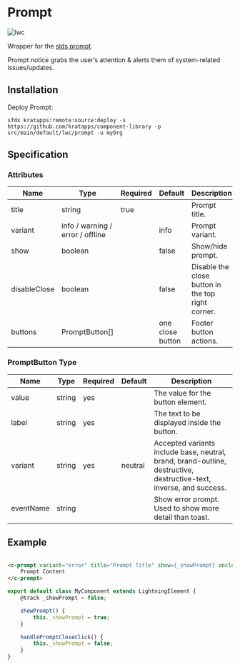 # Prompt

![lwc](https://img.shields.io/badge/LWC-component-blue)

Wrapper for the [slds prompt](https://www.lightningdesignsystem.com/components/prompt/).

Prompt notice grabs the user’s attention & alerts them of system-related issues/updates.

## Installation

Deploy Prompt:

```
sfdx kratapps:remote:source:deploy -s https://github.com/kratapps/component-library -p src/main/default/lwc/prompt -u myOrg
```

## Specification

### Attributes

| Name         | Type                             | Required | Default          | Description                                       |
|--------------|----------------------------------|----------|------------------|---------------------------------------------------|
| title        | string                           | true     |                  | Prompt title.                                     |
| variant      | info / warning / error / offline |          | info             | Prompt variant.                                   |
| show         | boolean                          |          | false            | Show/hide prompt.                                 |
| disableClose | boolean                          |          | false            | Disable the close button in the top right corner. |
| buttons      | PromptButton[]                   |          | one close button | Footer button actions.                            |

### PromptButton Type

| Name      | Type   | Required | Default | Description                                                                                                         |
|-----------|--------|----------|---------|---------------------------------------------------------------------------------------------------------------------|
| value     | string | yes      |         | The value for the button element.                                                                                   |
| label     | string | yes      |         | The text to be displayed inside the button.                                                                         |
| variant   | string | yes      | neutral | Accepted variants include base, neutral, brand, brand-outline, destructive, destructive-text, inverse, and success. |
| eventName | string |          |         | Show error prompt. Used to show more detail than toast.                                                             |

## Example

```html

<c-prompt variant="error" title="Prompt Title" show={_showPrompt} onclose={handlePromptCloseClick}>
    Prompt Content
</c-prompt>
```

```javascript
export default class MyComponent extends LightningElement {
    @track _showPrompt = false;

    showPrompt() {
        this._showPrompt = true;
    }

    handlePromptCloseClick() {
        this._showPrompt = false;
    }
}
```

